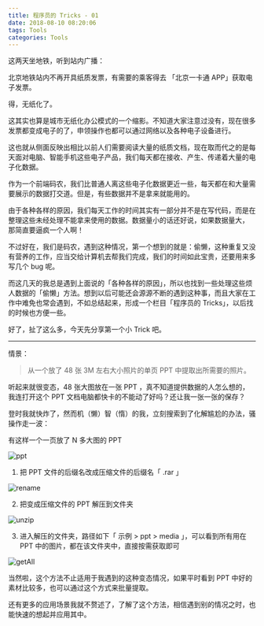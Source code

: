 ```yaml
---
title: 程序员的 Tricks - 01
date: 2018-08-10 08:20:06
tags: Tools
categories: Tools
---
```



这两天坐地铁，听到站内广播：

北京地铁站内不再开具纸质发票，有需要的乘客得去 「北京一卡通 APP」获取电子发票。

得，无纸化了。

这其实也算是城市无纸化办公模式的一个缩影。不知道大家注意过没有，现在很多发票都变成电子的了，申领操作也都可以通过网络以及各种电子设备进行。

这也就从侧面反映出相比以前人们需要阅读大量的纸质文档，现在取而代之的是每天面对电脑、智能手机这些电子产品，我们每天都在接收、产生、传递着大量的电子化数据。

作为一个前端码农，我们比普通人离这些电子化数据更近一些，每天都在和大量需要展示的数据打交道。但是，有些数据并不是拿来就能用的。

由于各种各样的原因，我们每天工作的时间其实有一部分并不是在写代码，而是在整理这些未经处理不能拿来使用的数据。数据量小的话还好说，如果数据量大， 那简直要逼疯一个人啊！

不过好在，我们是码农，遇到这种情况，第一个想到的就是：偷懒，这种重复又没有营养的工作，应当交给计算机去帮我们完成，我们的时间如此宝贵，还要用来多写几个 bug 呢。

而这几天的我总是遇到上面说的「各种各样的原因」，所以也找到一些处理这些烦人数据的「偷懒」方法。想到以后可能还会源源不断的遇到这种事，而且大家在工作中难免也常会遇到，不如总结起来，形成一个栏目「程序员的 Tricks」，以后找的时候也方便一些。

好了，扯了这么多，今天先分享第一个小 Trick 吧。

---

情景：

> 从一个放了 48 张 3M 左右大小照片的单页 PPT 中提取出所需要的照片。

听起来就很变态，48 张大图放在一张 PPT ，真不知道提供数据的人怎么想的，我连打开这个 PPT 文档电脑都快卡的不能动了好吗？还让我一张一张的保存？

登时我就快炸了，然而机（懒）智（惰）的我，立刻搜索到了化解尴尬的办法，骚操作走一波：

有这样一个一页放了 N 多大图的 PPT

![ppt](https://mmbiz.qpic.cn/mmbiz_png/Sv04OO32Nsbr66iaXxmcyHMg2agzW8um5PeKVd3DiautU3axnH7DbIuNtFKGam8ZQeomicxf2wR7R1pjFxdczblnQ/640?tp=webp&wxfrom=5&wx_lazy=1&wx_co=1 "ppt")


1. 把 PPT 文件的后缀名改成压缩文件的后缀名「 .rar 」



![rename](https://mmbiz.qpic.cn/mmbiz_png/Sv04OO32Nsbr66iaXxmcyHMg2agzW8um5awe6CPqeyeqC3ic5Yg5kIvBn02e7Rk460Ng6b38oyYETpSkVyLJ5Nsg/640?tp=webp&wxfrom=5&wx_lazy=1&wx_co=1 "rename")


2. 把变成压缩文件的 PPT 解压到文件夹

![unzip](https://mmbiz.qpic.cn/mmbiz_png/Sv04OO32Nsbr66iaXxmcyHMg2agzW8um5sST1OwWibiao4mgjp6AmxkepOuxPHAxBveSqt04Kq922bR5eoMoJsZXg/640?tp=webp&wxfrom=5&wx_lazy=1&wx_co=1 "unzip")


3. 进入解压的文件夹，路径如下「 示例 > ppt > media 」，可以看到所有用在 PPT 中的图片，都在该文件夹中，直接按需获取即可


![getAll](https://mmbiz.qpic.cn/mmbiz_png/Sv04OO32Nsbr66iaXxmcyHMg2agzW8um5X5eiaicyHxzXgJjkIhtFgz0fSRmxxhHkovqKpPVib3R65CyrcwYjr7USg/640?tp=webp&wxfrom=5&wx_lazy=1&wx_co=1 "getAll")


当然啦，这个方法不止适用于我遇到的这种变态情况，如果平时看到 PPT 中好的素材比较多，也可以通过这个方式来批量提取。


还有更多的应用场景我就不赘述了，了解了这个方法，相信遇到别的情况之时，也能快速的想起并应用其中。

